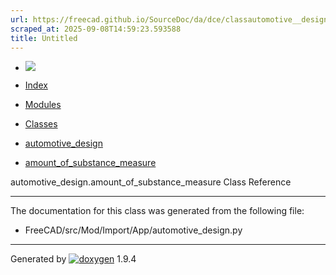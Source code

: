 ```yaml
---
url: https://freecad.github.io/SourceDoc/da/dce/classautomotive__design_1_1amount__of__substance__measure.html
scraped_at: 2025-09-08T14:59:23.593588
title: Untitled
---
```


  * [ ![](https://www.freecad.org/svg/logo-freecad.svg) ](https://freecadweb.org "FreeCAD")
  * [Index](../../index.html "Index")
  * [Modules](../../modules.html "Modules list")
  * [Classes](../../annotated.html "Annotated list")

  * [automotive_design](../../d4/ddf/namespaceautomotive__design.html)
  * [amount_of_substance_measure](../../da/dce/classautomotive__design_1_1amount__of__substance__measure.html)

automotive_design.amount_of_substance_measure Class Reference

* * *

The documentation for this class was generated from the following file:

  * FreeCAD/src/Mod/Import/App/automotive_design.py

* * *

Generated by
[![doxygen](../../doxygen.svg)](https://www.doxygen.org/index.html) 1.9.4

